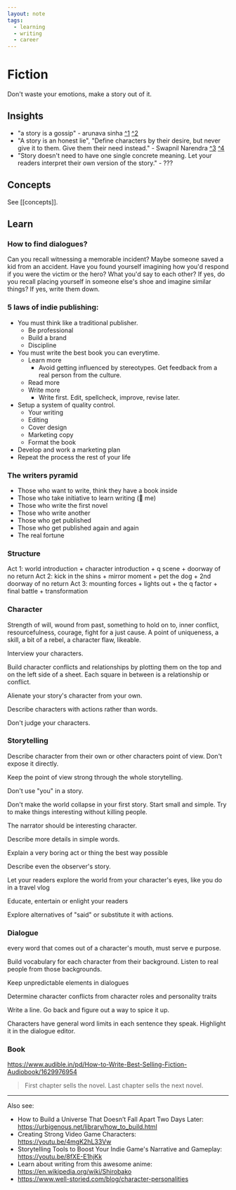 ```yaml
---
layout: note
tags:
  - learning
  - writing
  - career
---
```


# Fiction

Don't waste your emotions, make a story out of it.

## Insights

- "a story is a gossip" - arunava sinha [^1][1] [^2][2]
- "A story is an honest lie", "Define characters by their desire, but never give it to them. Give them their need instead." - Swapnil Narendra [^3][3] [^4][4]
- "Story doesn't need to have one single concrete meaning. Let your readers interpret their own version of the story." - ???

## Concepts

See [[concepts]].

## Learn

### How to find dialogues?

Can you recall witnessing a memorable incident?
Maybe someone saved a kid from an accident. Have you found yourself imagining how you'd respond if you were the victim or the hero?
What you'd say to each other?
If yes, do you recall placing yourself in someone else's shoe and imagine similar things?
If yes, write them down.

### 5 laws of indie publishing:

- You must think like a traditional publisher.
  - Be professional
  - Build a brand
  - Discipline
- You must write the best book you can everytime.
  - Learn more
    - Avoid getting influenced by stereotypes. Get feedback from a real person from the culture.
  - Read more
  - Write more
    - Write first. Edit, spellcheck, improve, revise later.
- Setup a system of quality control.
  - Your writing
  - Editing
  - Cover design
  - Marketing copy
  - Format the book
- Develop and work a marketing plan
- Repeat the process the rest of your life

### The writers pyramid

- Those who want to write, think they have a book inside
- Those who take initiative to learn writing (🙋 me)
- Those who write the first novel
- Those who write another
- Those who get published
- Those who get published again and again
- The real fortune

### Structure

Act 1: world introduction + character introduction + q scene + doorway of no return
Act 2: kick in the shins + mirror moment + pet the dog + 2nd doorway of no return
Act 3: mounting forces + lights out + the q factor + final battle + transformation

### Character

Strength of will, wound from past, something to hold on to, inner conflict, resourcefulness, courage, fight for a just cause. A point of uniqueness, a skill, a bit of a rebel, a character flaw, likeable.

Interview your characters.

Build character conflicts and relationships by plotting them on the top and on the left side of a sheet. Each square in between is a relationship or conflict.

Alienate your story's character from your own.

Describe characters with actions rather than words.

Don't judge your characters.

### Storytelling

Describe character from their own or other characters point of view. Don't expose it directly.

Keep the point of view strong through the whole storytelling.

Don't use "you" in a story.

Don't make the world collapse in your first story. Start small and simple. Try to make things interesting without killing people.

The narrator should be interesting character.

Describe more details in simple words.

Explain a very boring act or thing the best way possible

Describe even the observer's story.

Let your readers explore the world from your character's eyes, like you do in a travel vlog

Educate, entertain or enlight your readers

Explore alternatives of "said" or substitute it with actions.

### Dialogue

every word that comes out of a character's mouth, must serve e purpose.

Build vocabulary for each character from their background. Listen to real people from those backgrounds.

Keep unpredictable elements in dialogues

Determine character conflicts from character roles and personality traits

Write a line. Go back and figure out a way to spice it up.

Characters have general word limits in each sentence they speak. Highlight it in the dialogue editor.

### Book

https://www.audible.in/pd/How-to-Write-Best-Selling-Fiction-Audiobook/1629976954

> First chapter sells the novel. Last chapter sells the next novel.

---

Also see:

- How to Build a Universe That Doesn’t Fall Apart Two Days Later: https://urbigenous.net/library/how_to_build.html
- Creating Strong Video Game Characters: https://youtu.be/4mgK2hL33Vw
- Storytelling Tools to Boost Your Indie Game's Narrative and Gameplay: https://youtu.be/8fXE-E1hjKk
- Learn about writing from this awesome anime: https://en.wikipedia.org/wiki/Shirobako
- https://www.well-storied.com/blog/character-personalities

[1]: https://youtu.be/b2Gf4Yh9PW4
[2]: https://arunavasinha.in
[3]: https://youtu.be/Y2KSwaK9N7A
[4]: https://www.aavirbhaav.com

